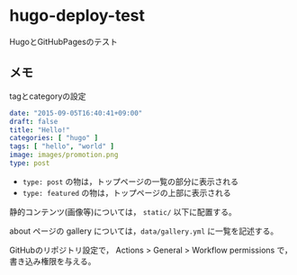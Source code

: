 # hugo-deploy-test
HugoとGitHubPagesのテスト

## メモ

tagとcategoryの設定

```yaml
date: "2015-09-05T16:40:41+09:00"
draft: false
title: "Hello!"
categories: [ "hugo" ]
tags: [ "hello", "world" ]
image: images/promotion.png
type: post
```

- `type: post` の物は，トップページの一覧の部分に表示される
- `type: featured` の物は，トップページの上部に表示される

静的コンテンツ(画像等)については， `static/` 以下に配置する。

about ページの gallery については，`data/gallery.yml` に一覧を記述する。

GitHubのリポジトリ設定で， Actions > General > Workflow permissions で，書き込み権限を与える。
